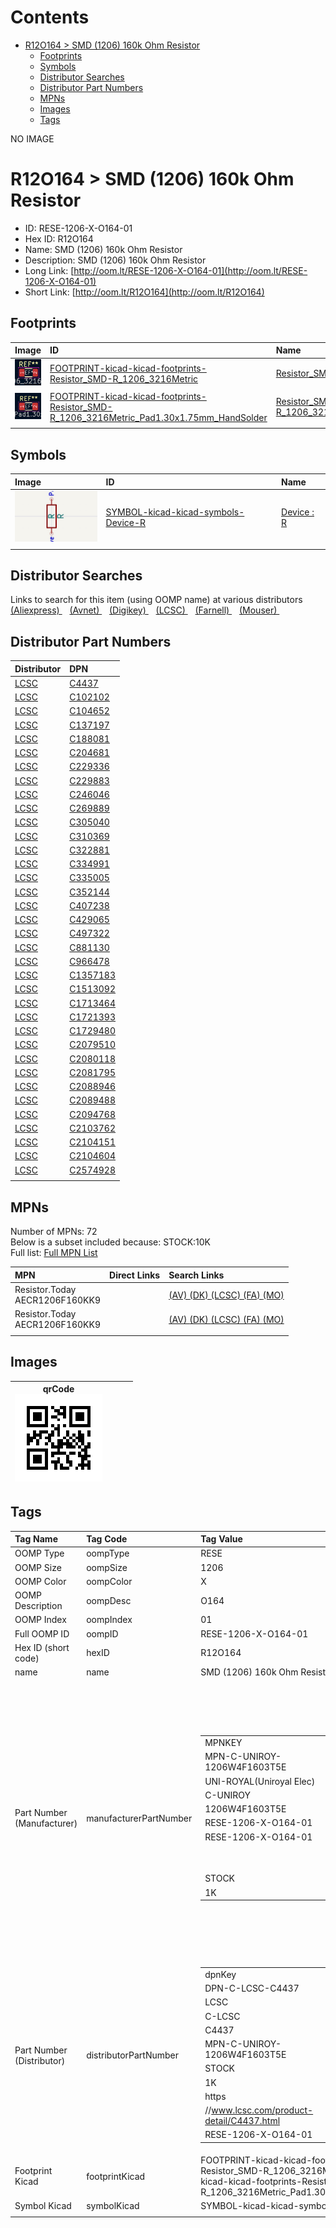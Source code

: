 



Contents
========

* [R12O164 > SMD (1206) 160k Ohm Resistor](#r12o164--smd-1206-160k-ohm-resistor)
	* [Footprints](#footprints)
	* [Symbols](#symbols)
	* [Distributor Searches](#distributor-searches)
	* [Distributor Part Numbers](#distributor-part-numbers)
	* [MPNs](#mpns)
	* [Images](#images)
	* [Tags](#tags)
  
NO IMAGE  
# R12O164 > SMD (1206) 160k Ohm Resistor

- ID: RESE-1206-X-O164-01
- Hex ID: R12O164
- Name: SMD (1206) 160k Ohm Resistor
- Description: SMD (1206) 160k Ohm Resistor
- Long Link: [http://oom.lt/RESE-1206-X-O164-01](http://oom.lt/RESE-1206-X-O164-01)
- Short Link: [http://oom.lt/R12O164](http://oom.lt/R12O164)

## Footprints
  

|Image|ID|Name|
| :--- | :--- | :--- |
|[![](https://raw.githubusercontent.com/oomlout/oomlout_OOMP_eda_V2/main/FOOTPRINT/kicad/kicad-footprints/Resistor_SMD/R_1206_3216Metric/image_140.png)](https://github.com/oomlout/oomlout_OOMP_eda_V2/tree/main/FOOTPRINT/kicad/kicad-footprints/Resistor_SMD/R_1206_3216Metric/)|[FOOTPRINT-kicad-kicad-footprints-Resistor_SMD-R_1206_3216Metric](https://github.com/oomlout/oomlout_OOMP_eda_V2/tree/main/FOOTPRINT/kicad/kicad-footprints/Resistor_SMD/R_1206_3216Metric/)|[Resistor_SMD : R_1206_3216Metric](https://github.com/oomlout/oomlout_OOMP_eda_V2/tree/main/FOOTPRINT/kicad/kicad-footprints/Resistor_SMD/R_1206_3216Metric/)|
|[![](https://raw.githubusercontent.com/oomlout/oomlout_OOMP_eda_V2/main/FOOTPRINT/kicad/kicad-footprints/Resistor_SMD/R_1206_3216Metric_Pad1.30x1.75mm_HandSolder/image_140.png)](https://github.com/oomlout/oomlout_OOMP_eda_V2/tree/main/FOOTPRINT/kicad/kicad-footprints/Resistor_SMD/R_1206_3216Metric_Pad1.30x1.75mm_HandSolder/)|[FOOTPRINT-kicad-kicad-footprints-Resistor_SMD-R_1206_3216Metric_Pad1.30x1.75mm_HandSolder](https://github.com/oomlout/oomlout_OOMP_eda_V2/tree/main/FOOTPRINT/kicad/kicad-footprints/Resistor_SMD/R_1206_3216Metric_Pad1.30x1.75mm_HandSolder/)|[Resistor_SMD : R_1206_3216Metric_Pad1.30x1.75mm_HandSolder](https://github.com/oomlout/oomlout_OOMP_eda_V2/tree/main/FOOTPRINT/kicad/kicad-footprints/Resistor_SMD/R_1206_3216Metric_Pad1.30x1.75mm_HandSolder/)|
||||

## Symbols
  

|Image|ID|Name|
| :--- | :--- | :--- |
|[![](https://raw.githubusercontent.com/oomlout/oomlout_OOMP_eda_V2/main/SYMBOL/kicad/kicad-symbols/Device/R/image_140.png)](https://github.com/oomlout/oomlout_OOMP_eda_V2/tree/main/SYMBOL/kicad/kicad-symbols/Device/R/)|[SYMBOL-kicad-kicad-symbols-Device-R](https://github.com/oomlout/oomlout_OOMP_eda_V2/tree/main/SYMBOL/kicad/kicad-symbols/Device/R/)|[Device : R](https://github.com/oomlout/oomlout_OOMP_eda_V2/tree/main/SYMBOL/kicad/kicad-symbols/Device/R/)|
||||

## Distributor Searches
  
Links to search for this item (using OOMP name) at various distributors  
[(Aliexpress) ](https://www.aliexpress.com/wholesale?SearchText=1117SMD+1206+160k+Ohm+Resistor)&nbsp;&nbsp;&nbsp;[(Avnet) ](https://www.avnet.com/shop/us/search/SMD+1206+160k+Ohm+Resistor)&nbsp;&nbsp;&nbsp;[(Digikey) ](https://www.digikey.co.uk/en/products/result?s=SMD+1206+160k+Ohm+Resistor)&nbsp;&nbsp;&nbsp;[(LCSC) ](https://www.lcsc.com/search?q=SMD+1206+160k+Ohm+Resistor)&nbsp;&nbsp;&nbsp;[(Farnell) ](https://uk.farnell.com/search?st=SMD+1206+160k+Ohm+Resistor)&nbsp;&nbsp;&nbsp;[(Mouser) ](https://www.mouser.com/c/?q=SMD+1206+160k+Ohm+Resistor)&nbsp;&nbsp;&nbsp;
## Distributor Part Numbers
  

|Distributor|DPN|
| :--- | :--- |
|[LCSC](https://www.lcsc.com/product-detail/C4437.html)|[C4437](https://www.lcsc.com/product-detail/C4437.html)|
|[LCSC](https://www.lcsc.com/product-detail/C102102.html)|[C102102](https://www.lcsc.com/product-detail/C102102.html)|
|[LCSC](https://www.lcsc.com/product-detail/C104652.html)|[C104652](https://www.lcsc.com/product-detail/C104652.html)|
|[LCSC](https://www.lcsc.com/product-detail/C137197.html)|[C137197](https://www.lcsc.com/product-detail/C137197.html)|
|[LCSC](https://www.lcsc.com/product-detail/C188081.html)|[C188081](https://www.lcsc.com/product-detail/C188081.html)|
|[LCSC](https://www.lcsc.com/product-detail/C204681.html)|[C204681](https://www.lcsc.com/product-detail/C204681.html)|
|[LCSC](https://www.lcsc.com/product-detail/C229336.html)|[C229336](https://www.lcsc.com/product-detail/C229336.html)|
|[LCSC](https://www.lcsc.com/product-detail/C229883.html)|[C229883](https://www.lcsc.com/product-detail/C229883.html)|
|[LCSC](https://www.lcsc.com/product-detail/C246046.html)|[C246046](https://www.lcsc.com/product-detail/C246046.html)|
|[LCSC](https://www.lcsc.com/product-detail/C269889.html)|[C269889](https://www.lcsc.com/product-detail/C269889.html)|
|[LCSC](https://www.lcsc.com/product-detail/C305040.html)|[C305040](https://www.lcsc.com/product-detail/C305040.html)|
|[LCSC](https://www.lcsc.com/product-detail/C310369.html)|[C310369](https://www.lcsc.com/product-detail/C310369.html)|
|[LCSC](https://www.lcsc.com/product-detail/C322881.html)|[C322881](https://www.lcsc.com/product-detail/C322881.html)|
|[LCSC](https://www.lcsc.com/product-detail/C334991.html)|[C334991](https://www.lcsc.com/product-detail/C334991.html)|
|[LCSC](https://www.lcsc.com/product-detail/C335005.html)|[C335005](https://www.lcsc.com/product-detail/C335005.html)|
|[LCSC](https://www.lcsc.com/product-detail/C352144.html)|[C352144](https://www.lcsc.com/product-detail/C352144.html)|
|[LCSC](https://www.lcsc.com/product-detail/C407238.html)|[C407238](https://www.lcsc.com/product-detail/C407238.html)|
|[LCSC](https://www.lcsc.com/product-detail/C429065.html)|[C429065](https://www.lcsc.com/product-detail/C429065.html)|
|[LCSC](https://www.lcsc.com/product-detail/C497322.html)|[C497322](https://www.lcsc.com/product-detail/C497322.html)|
|[LCSC](https://www.lcsc.com/product-detail/C881130.html)|[C881130](https://www.lcsc.com/product-detail/C881130.html)|
|[LCSC](https://www.lcsc.com/product-detail/C966478.html)|[C966478](https://www.lcsc.com/product-detail/C966478.html)|
|[LCSC](https://www.lcsc.com/product-detail/C1357183.html)|[C1357183](https://www.lcsc.com/product-detail/C1357183.html)|
|[LCSC](https://www.lcsc.com/product-detail/C1513092.html)|[C1513092](https://www.lcsc.com/product-detail/C1513092.html)|
|[LCSC](https://www.lcsc.com/product-detail/C1713464.html)|[C1713464](https://www.lcsc.com/product-detail/C1713464.html)|
|[LCSC](https://www.lcsc.com/product-detail/C1721393.html)|[C1721393](https://www.lcsc.com/product-detail/C1721393.html)|
|[LCSC](https://www.lcsc.com/product-detail/C1729480.html)|[C1729480](https://www.lcsc.com/product-detail/C1729480.html)|
|[LCSC](https://www.lcsc.com/product-detail/C2079510.html)|[C2079510](https://www.lcsc.com/product-detail/C2079510.html)|
|[LCSC](https://www.lcsc.com/product-detail/C2080118.html)|[C2080118](https://www.lcsc.com/product-detail/C2080118.html)|
|[LCSC](https://www.lcsc.com/product-detail/C2081795.html)|[C2081795](https://www.lcsc.com/product-detail/C2081795.html)|
|[LCSC](https://www.lcsc.com/product-detail/C2088946.html)|[C2088946](https://www.lcsc.com/product-detail/C2088946.html)|
|[LCSC](https://www.lcsc.com/product-detail/C2089488.html)|[C2089488](https://www.lcsc.com/product-detail/C2089488.html)|
|[LCSC](https://www.lcsc.com/product-detail/C2094768.html)|[C2094768](https://www.lcsc.com/product-detail/C2094768.html)|
|[LCSC](https://www.lcsc.com/product-detail/C2103762.html)|[C2103762](https://www.lcsc.com/product-detail/C2103762.html)|
|[LCSC](https://www.lcsc.com/product-detail/C2104151.html)|[C2104151](https://www.lcsc.com/product-detail/C2104151.html)|
|[LCSC](https://www.lcsc.com/product-detail/C2104604.html)|[C2104604](https://www.lcsc.com/product-detail/C2104604.html)|
|[LCSC](https://www.lcsc.com/product-detail/C2574928.html)|[C2574928](https://www.lcsc.com/product-detail/C2574928.html)|
|||

## MPNs
  
Number of MPNs: 72<br>Below is a subset included because: STOCK:10K <br>Full list: [Full MPN List](MPNLIST.md)  

|MPN|Direct Links|Search Links|
| :--- | :--- | :--- |
|Resistor.Today<br>AECR1206F160KK9||[(AV) ](https://www.avnet.com/shop/us/search/AECR1206F160KK9)[(DK) ](https://www.digikey.co.uk/products/en?keywords=AECR1206F160KK9)[(LCSC) ](https://www.lcsc.com/search?q=AECR1206F160KK9)[(FA) ](https://uk.farnell.com/search?st=AECR1206F160KK9)[(MO) ](https://www.mouser.com/c/?q=AECR1206F160KK9)|
|Resistor.Today<br>AECR1206F160KK9||[(AV) ](https://www.avnet.com/shop/us/search/AECR1206F160KK9)[(DK) ](https://www.digikey.co.uk/products/en?keywords=AECR1206F160KK9)[(LCSC) ](https://www.lcsc.com/search?q=AECR1206F160KK9)[(FA) ](https://uk.farnell.com/search?st=AECR1206F160KK9)[(MO) ](https://www.mouser.com/c/?q=AECR1206F160KK9)|
||||

## Images
  

|qrCode<br>[![](https://raw.githubusercontent.com/oomlout/oomlout_OOMP_parts_V2/main/RESE/1206/X/O164/01/qrCode_140.png)](https://github.com/oomlout/oomlout_OOMP_parts_V2/tree/main/RESE/1206/X/O164/01/qrCode.png)||||
| :---: | :---: | :---: | :---: |

## Tags
  

|Tag Name|Tag Code|Tag Value|
| :--- | :--- | :--- |
|OOMP Type|oompType|RESE|
|OOMP Size|oompSize|1206|
|OOMP Color|oompColor|X|
|OOMP Description|oompDesc|O164|
|OOMP Index|oompIndex|01|
|Full OOMP ID|oompID|RESE-1206-X-O164-01|
|Hex ID (short code)|hexID|R12O164|
|name|name|SMD (1206) 160k Ohm Resistor|
|Part Number (Manufacturer)|manufacturerPartNumber|<table><tr><td>MPNKEY</td></tr><tr><td> MPN-C-UNIROY-1206W4F1603T5E</td><td> MANUFACTURER</td></tr><tr><td> UNI-ROYAL(Uniroyal Elec)</td><td> MANUCODE</td></tr><tr><td> C-UNIROY</td><td> MPN</td></tr><tr><td> 1206W4F1603T5E</td><td> OOMPIDPARTIAL</td></tr><tr><td> RESE-1206-X-O164-01</td><td> OOMPID</td></tr><tr><td> RESE-1206-X-O164-01</td><td> LINK</td></tr><tr><td> </td><td> DESCRIPTION</td></tr><tr><td> </td><td> TAGS</td></tr><tr><td> STOCK</td></tr><tr><td>1K</td></tr></table></td><td> <table><tr><td>MPNKEY</td></tr><tr><td> MPN-C-LIZELE-CR1206F41603G</td><td> MANUFACTURER</td></tr><tr><td> LIZ Elec</td><td> MANUCODE</td></tr><tr><td> C-LIZELE</td><td> MPN</td></tr><tr><td> CR1206F41603G</td><td> OOMPIDPARTIAL</td></tr><tr><td> RESE-1206-X-O164-01</td><td> OOMPID</td></tr><tr><td> RESE-1206-X-O164-01</td><td> LINK</td></tr><tr><td> </td><td> DESCRIPTION</td></tr><tr><td> </td><td> TAGS</td></tr><tr><td> </td></tr></table></td><td> <table><tr><td>MPNKEY</td></tr><tr><td> MPN-C-RALEC-RTT061603FTP</td><td> MANUFACTURER</td></tr><tr><td> RALEC</td><td> MANUCODE</td></tr><tr><td> C-RALEC</td><td> MPN</td></tr><tr><td> RTT061603FTP</td><td> OOMPIDPARTIAL</td></tr><tr><td> RESE-1206-X-O164-01</td><td> OOMPID</td></tr><tr><td> RESE-1206-X-O164-01</td><td> LINK</td></tr><tr><td> </td><td> DESCRIPTION</td></tr><tr><td> </td><td> TAGS</td></tr><tr><td> </td></tr></table></td><td> <table><tr><td>MPNKEY</td></tr><tr><td> MPN-C-YAGEO-RC1206JR-07160KL</td><td> MANUFACTURER</td></tr><tr><td> YAGEO</td><td> MANUCODE</td></tr><tr><td> C-YAGEO</td><td> MPN</td></tr><tr><td> RC1206JR-07160KL</td><td> OOMPIDPARTIAL</td></tr><tr><td> RESE-1206-X-O164-01</td><td> OOMPID</td></tr><tr><td> RESE-1206-X-O164-01</td><td> LINK</td></tr><tr><td> </td><td> DESCRIPTION</td></tr><tr><td> </td><td> TAGS</td></tr><tr><td> STOCK</td></tr><tr><td>1K</td></tr></table></td><td> <table><tr><td>MPNKEY</td></tr><tr><td> MPN-C-TAITEC-RM12FTN1603</td><td> MANUFACTURER</td></tr><tr><td> TA-I Tech</td><td> MANUCODE</td></tr><tr><td> C-TAITEC</td><td> MPN</td></tr><tr><td> RM12FTN1603</td><td> OOMPIDPARTIAL</td></tr><tr><td> RESE-1206-X-O164-01</td><td> OOMPID</td></tr><tr><td> RESE-1206-X-O164-01</td><td> LINK</td></tr><tr><td> </td><td> DESCRIPTION</td></tr><tr><td> </td><td> TAGS</td></tr><tr><td> </td></tr></table></td><td> <table><tr><td>MPNKEY</td></tr><tr><td> MPN-C-BOURNS-CR1206-FX-1603ELF</td><td> MANUFACTURER</td></tr><tr><td> BOURNS</td><td> MANUCODE</td></tr><tr><td> C-BOURNS</td><td> MPN</td></tr><tr><td> CR1206-FX-1603ELF</td><td> OOMPIDPARTIAL</td></tr><tr><td> RESE-1206-X-O164-01</td><td> OOMPID</td></tr><tr><td> RESE-1206-X-O164-01</td><td> LINK</td></tr><tr><td> </td><td> DESCRIPTION</td></tr><tr><td> </td><td> TAGS</td></tr><tr><td> </td></tr></table></td><td> <table><tr><td>MPNKEY</td></tr><tr><td> MPN-C-YAGEO-AC1206FR-07160KL</td><td> MANUFACTURER</td></tr><tr><td> YAGEO</td><td> MANUCODE</td></tr><tr><td> C-YAGEO</td><td> MPN</td></tr><tr><td> AC1206FR-07160KL</td><td> OOMPIDPARTIAL</td></tr><tr><td> RESE-1206-X-O164-01</td><td> OOMPID</td></tr><tr><td> RESE-1206-X-O164-01</td><td> LINK</td></tr><tr><td> </td><td> DESCRIPTION</td></tr><tr><td> </td><td> TAGS</td></tr><tr><td> </td></tr></table></td><td> <table><tr><td>MPNKEY</td></tr><tr><td> MPN-C-YAGEO-AC1206JR-07160KL</td><td> MANUFACTURER</td></tr><tr><td> YAGEO</td><td> MANUCODE</td></tr><tr><td> C-YAGEO</td><td> MPN</td></tr><tr><td> AC1206JR-07160KL</td><td> OOMPIDPARTIAL</td></tr><tr><td> RESE-1206-X-O164-01</td><td> OOMPID</td></tr><tr><td> RESE-1206-X-O164-01</td><td> LINK</td></tr><tr><td> </td><td> DESCRIPTION</td></tr><tr><td> </td><td> TAGS</td></tr><tr><td> STOCK</td></tr><tr><td>1K</td></tr></table></td><td> <table><tr><td>MPNKEY</td></tr><tr><td> MPN-C-YAGEO-RC1206FR-07160KL</td><td> MANUFACTURER</td></tr><tr><td> YAGEO</td><td> MANUCODE</td></tr><tr><td> C-YAGEO</td><td> MPN</td></tr><tr><td> RC1206FR-07160KL</td><td> OOMPIDPARTIAL</td></tr><tr><td> RESE-1206-X-O164-01</td><td> OOMPID</td></tr><tr><td> RESE-1206-X-O164-01</td><td> LINK</td></tr><tr><td> </td><td> DESCRIPTION</td></tr><tr><td> </td><td> TAGS</td></tr><tr><td> STOCK</td></tr><tr><td>1K</td></tr></table></td><td> <table><tr><td>MPNKEY</td></tr><tr><td> MPN-C-TYOHM-RMC1206160K1%N</td><td> MANUFACTURER</td></tr><tr><td> TyoHM</td><td> MANUCODE</td></tr><tr><td> C-TYOHM</td><td> MPN</td></tr><tr><td> RMC1206160K1%N</td><td> OOMPIDPARTIAL</td></tr><tr><td> RESE-1206-X-O164-01</td><td> OOMPID</td></tr><tr><td> RESE-1206-X-O164-01</td><td> LINK</td></tr><tr><td> </td><td> DESCRIPTION</td></tr><tr><td> </td><td> TAGS</td></tr><tr><td> STOCK</td></tr><tr><td>1K</td></tr></table></td><td> <table><tr><td>MPNKEY</td></tr><tr><td> MPN-C-RALEC-RTT06164JTP</td><td> MANUFACTURER</td></tr><tr><td> RALEC</td><td> MANUCODE</td></tr><tr><td> C-RALEC</td><td> MPN</td></tr><tr><td> RTT06164JTP</td><td> OOMPIDPARTIAL</td></tr><tr><td> RESE-1206-X-O164-01</td><td> OOMPID</td></tr><tr><td> RESE-1206-X-O164-01</td><td> LINK</td></tr><tr><td> </td><td> DESCRIPTION</td></tr><tr><td> </td><td> TAGS</td></tr><tr><td> STOCK</td></tr><tr><td>1K</td></tr></table></td><td> <table><tr><td>MPNKEY</td></tr><tr><td> MPN-C-FHGUAN-RS-06K164JT</td><td> MANUFACTURER</td></tr><tr><td> FH (Guangdong Fenghua Advanced Tech)</td><td> MANUCODE</td></tr><tr><td> C-FHGUAN</td><td> MPN</td></tr><tr><td> RS-06K164JT</td><td> OOMPIDPARTIAL</td></tr><tr><td> RESE-1206-X-O164-01</td><td> OOMPID</td></tr><tr><td> RESE-1206-X-O164-01</td><td> LINK</td></tr><tr><td> </td><td> DESCRIPTION</td></tr><tr><td> </td><td> TAGS</td></tr><tr><td> </td></tr></table></td><td> <table><tr><td>MPNKEY</td></tr><tr><td> MPN-C-FHGUAN-RS-06K1603FT</td><td> MANUFACTURER</td></tr><tr><td> FH (Guangdong Fenghua Advanced Tech)</td><td> MANUCODE</td></tr><tr><td> C-FHGUAN</td><td> MPN</td></tr><tr><td> RS-06K1603FT</td><td> OOMPIDPARTIAL</td></tr><tr><td> RESE-1206-X-O164-01</td><td> OOMPID</td></tr><tr><td> RESE-1206-X-O164-01</td><td> LINK</td></tr><tr><td> </td><td> DESCRIPTION</td></tr><tr><td> </td><td> TAGS</td></tr><tr><td> </td></tr></table></td><td> <table><tr><td>MPNKEY</td></tr><tr><td> MPN-C-WALSIN-WR12X1603FTL</td><td> MANUFACTURER</td></tr><tr><td> Walsin Tech Corp</td><td> MANUCODE</td></tr><tr><td> C-WALSIN</td><td> MPN</td></tr><tr><td> WR12X1603FTL</td><td> OOMPIDPARTIAL</td></tr><tr><td> RESE-1206-X-O164-01</td><td> OOMPID</td></tr><tr><td> RESE-1206-X-O164-01</td><td> LINK</td></tr><tr><td> </td><td> DESCRIPTION</td></tr><tr><td> </td><td> TAGS</td></tr><tr><td> STOCK</td></tr><tr><td>1K</td></tr></table></td><td> <table><tr><td>MPNKEY</td></tr><tr><td> MPN-C-WALSIN-WR12X164JTL</td><td> MANUFACTURER</td></tr><tr><td> Walsin Tech Corp</td><td> MANUCODE</td></tr><tr><td> C-WALSIN</td><td> MPN</td></tr><tr><td> WR12X164JTL</td><td> OOMPIDPARTIAL</td></tr><tr><td> RESE-1206-X-O164-01</td><td> OOMPID</td></tr><tr><td> RESE-1206-X-O164-01</td><td> LINK</td></tr><tr><td> </td><td> DESCRIPTION</td></tr><tr><td> </td><td> TAGS</td></tr><tr><td> STOCK</td></tr><tr><td>1K</td></tr></table></td><td> <table><tr><td>MPNKEY</td></tr><tr><td> MPN-C-RESIST-AECR1206F160KK9</td><td> MANUFACTURER</td></tr><tr><td> Resistor.Today</td><td> MANUCODE</td></tr><tr><td> C-RESIST</td><td> MPN</td></tr><tr><td> AECR1206F160KK9</td><td> OOMPIDPARTIAL</td></tr><tr><td> RESE-1206-X-O164-01</td><td> OOMPID</td></tr><tr><td> RESE-1206-X-O164-01</td><td> LINK</td></tr><tr><td> </td><td> DESCRIPTION</td></tr><tr><td> </td><td> TAGS</td></tr><tr><td> STOCK</td></tr><tr><td>10K</td></tr></table></td><td> <table><tr><td>MPNKEY</td></tr><tr><td> MPN-C-UNIROY-1206W4J0164T5E</td><td> MANUFACTURER</td></tr><tr><td> UNI-ROYAL(Uniroyal Elec)</td><td> MANUCODE</td></tr><tr><td> C-UNIROY</td><td> MPN</td></tr><tr><td> 1206W4J0164T5E</td><td> OOMPIDPARTIAL</td></tr><tr><td> RESE-1206-X-O164-01</td><td> OOMPID</td></tr><tr><td> RESE-1206-X-O164-01</td><td> LINK</td></tr><tr><td> </td><td> DESCRIPTION</td></tr><tr><td> </td><td> TAGS</td></tr><tr><td> STOCK</td></tr><tr><td>1K</td></tr></table></td><td> <table><tr><td>MPNKEY</td></tr><tr><td> MPN-C-EVEROH-CR1206J160KP05</td><td> MANUFACTURER</td></tr><tr><td> Ever Ohms Tech</td><td> MANUCODE</td></tr><tr><td> C-EVEROH</td><td> MPN</td></tr><tr><td> CR1206J160KP05</td><td> OOMPIDPARTIAL</td></tr><tr><td> RESE-1206-X-O164-01</td><td> OOMPID</td></tr><tr><td> RESE-1206-X-O164-01</td><td> LINK</td></tr><tr><td> </td><td> DESCRIPTION</td></tr><tr><td> </td><td> TAGS</td></tr><tr><td> STOCK</td></tr><tr><td>1K</td></tr></table></td><td> <table><tr><td>MPNKEY</td></tr><tr><td> MPN-C-TAITEC-RM12JTN164</td><td> MANUFACTURER</td></tr><tr><td> TA-I Tech</td><td> MANUCODE</td></tr><tr><td> C-TAITEC</td><td> MPN</td></tr><tr><td> RM12JTN164</td><td> OOMPIDPARTIAL</td></tr><tr><td> RESE-1206-X-O164-01</td><td> OOMPID</td></tr><tr><td> RESE-1206-X-O164-01</td><td> LINK</td></tr><tr><td> </td><td> DESCRIPTION</td></tr><tr><td> </td><td> TAGS</td></tr><tr><td> STOCK</td></tr><tr><td>1K</td></tr></table></td><td> <table><tr><td>MPNKEY</td></tr><tr><td> MPN-C-EVEROH-CR1206J160KP05Z</td><td> MANUFACTURER</td></tr><tr><td> Ever Ohms Tech</td><td> MANUCODE</td></tr><tr><td> C-EVEROH</td><td> MPN</td></tr><tr><td> CR1206J160KP05Z</td><td> OOMPIDPARTIAL</td></tr><tr><td> RESE-1206-X-O164-01</td><td> OOMPID</td></tr><tr><td> RESE-1206-X-O164-01</td><td> LINK</td></tr><tr><td> </td><td> DESCRIPTION</td></tr><tr><td> </td><td> TAGS</td></tr><tr><td> STOCK</td></tr><tr><td>1K</td></tr></table></td><td> <table><tr><td>MPNKEY</td></tr><tr><td> MPN-C-UNIROY-CQ06W4F1603T5E</td><td> MANUFACTURER</td></tr><tr><td> UNI-ROYAL(Uniroyal Elec)</td><td> MANUCODE</td></tr><tr><td> C-UNIROY</td><td> MPN</td></tr><tr><td> CQ06W4F1603T5E</td><td> OOMPIDPARTIAL</td></tr><tr><td> RESE-1206-X-O164-01</td><td> OOMPID</td></tr><tr><td> RESE-1206-X-O164-01</td><td> LINK</td></tr><tr><td> </td><td> DESCRIPTION</td></tr><tr><td> </td><td> TAGS</td></tr><tr><td> </td></tr></table></td><td> <table><tr><td>MPNKEY</td></tr><tr><td> MPN-C-VISHAY-TNPW1206160KBETY</td><td> MANUFACTURER</td></tr><tr><td> Vishay Intertech</td><td> MANUCODE</td></tr><tr><td> C-VISHAY</td><td> MPN</td></tr><tr><td> TNPW1206160KBETY</td><td> OOMPIDPARTIAL</td></tr><tr><td> RESE-1206-X-O164-01</td><td> OOMPID</td></tr><tr><td> RESE-1206-X-O164-01</td><td> LINK</td></tr><tr><td> </td><td> DESCRIPTION</td></tr><tr><td> </td><td> TAGS</td></tr><tr><td> </td></tr></table></td><td> <table><tr><td>MPNKEY</td></tr><tr><td> MPN-C-SUSUMU-RGV3216P-1603-B-T1</td><td> MANUFACTURER</td></tr><tr><td> SUSUMU</td><td> MANUCODE</td></tr><tr><td> C-SUSUMU</td><td> MPN</td></tr><tr><td> RGV3216P-1603-B-T1</td><td> OOMPIDPARTIAL</td></tr><tr><td> RESE-1206-X-O164-01</td><td> OOMPID</td></tr><tr><td> RESE-1206-X-O164-01</td><td> LINK</td></tr><tr><td> </td><td> DESCRIPTION</td></tr><tr><td> </td><td> TAGS</td></tr><tr><td> </td></tr></table></td><td> <table><tr><td>MPNKEY</td></tr><tr><td> MPN-C-VISHAY-TNPW1206160KBEEA</td><td> MANUFACTURER</td></tr><tr><td> Vishay Intertech</td><td> MANUCODE</td></tr><tr><td> C-VISHAY</td><td> MPN</td></tr><tr><td> TNPW1206160KBEEA</td><td> OOMPIDPARTIAL</td></tr><tr><td> RESE-1206-X-O164-01</td><td> OOMPID</td></tr><tr><td> RESE-1206-X-O164-01</td><td> LINK</td></tr><tr><td> </td><td> DESCRIPTION</td></tr><tr><td> </td><td> TAGS</td></tr><tr><td> </td></tr></table></td><td> <table><tr><td>MPNKEY</td></tr><tr><td> MPN-C-SUSUMU-RG3216N-1603-B-T5</td><td> MANUFACTURER</td></tr><tr><td> SUSUMU</td><td> MANUCODE</td></tr><tr><td> C-SUSUMU</td><td> MPN</td></tr><tr><td> RG3216N-1603-B-T5</td><td> OOMPIDPARTIAL</td></tr><tr><td> RESE-1206-X-O164-01</td><td> OOMPID</td></tr><tr><td> RESE-1206-X-O164-01</td><td> LINK</td></tr><tr><td> </td><td> DESCRIPTION</td></tr><tr><td> </td><td> TAGS</td></tr><tr><td> </td></tr></table></td><td> <table><tr><td>MPNKEY</td></tr><tr><td> MPN-C-VISHAY-TNPW1206160KBETA</td><td> MANUFACTURER</td></tr><tr><td> Vishay Intertech</td><td> MANUCODE</td></tr><tr><td> C-VISHAY</td><td> MPN</td></tr><tr><td> TNPW1206160KBETA</td><td> OOMPIDPARTIAL</td></tr><tr><td> RESE-1206-X-O164-01</td><td> OOMPID</td></tr><tr><td> RESE-1206-X-O164-01</td><td> LINK</td></tr><tr><td> </td><td> DESCRIPTION</td></tr><tr><td> </td><td> TAGS</td></tr><tr><td> </td></tr></table></td><td> <table><tr><td>MPNKEY</td></tr><tr><td> MPN-C-VISHAY-TNPV1206160KBEEN</td><td> MANUFACTURER</td></tr><tr><td> Vishay Intertech</td><td> MANUCODE</td></tr><tr><td> C-VISHAY</td><td> MPN</td></tr><tr><td> TNPV1206160KBEEN</td><td> OOMPIDPARTIAL</td></tr><tr><td> RESE-1206-X-O164-01</td><td> OOMPID</td></tr><tr><td> RESE-1206-X-O164-01</td><td> LINK</td></tr><tr><td> </td><td> DESCRIPTION</td></tr><tr><td> </td><td> TAGS</td></tr><tr><td> </td></tr></table></td><td> <table><tr><td>MPNKEY</td></tr><tr><td> MPN-C-PANASO-ERJ-8ENF1603V</td><td> MANUFACTURER</td></tr><tr><td> PANASONIC</td><td> MANUCODE</td></tr><tr><td> C-PANASO</td><td> MPN</td></tr><tr><td> ERJ-8ENF1603V</td><td> OOMPIDPARTIAL</td></tr><tr><td> RESE-1206-X-O164-01</td><td> OOMPID</td></tr><tr><td> RESE-1206-X-O164-01</td><td> LINK</td></tr><tr><td> </td><td> DESCRIPTION</td></tr><tr><td> </td><td> TAGS</td></tr><tr><td> </td></tr></table></td><td> <table><tr><td>MPNKEY</td></tr><tr><td> MPN-C-PANASO-ERJ-8GEYJ164V</td><td> MANUFACTURER</td></tr><tr><td> PANASONIC</td><td> MANUCODE</td></tr><tr><td> C-PANASO</td><td> MPN</td></tr><tr><td> ERJ-8GEYJ164V</td><td> OOMPIDPARTIAL</td></tr><tr><td> RESE-1206-X-O164-01</td><td> OOMPID</td></tr><tr><td> RESE-1206-X-O164-01</td><td> LINK</td></tr><tr><td> </td><td> DESCRIPTION</td></tr><tr><td> </td><td> TAGS</td></tr><tr><td> </td></tr></table></td><td> <table><tr><td>MPNKEY</td></tr><tr><td> MPN-C-PANASO-ERA-8AEB164V</td><td> MANUFACTURER</td></tr><tr><td> PANASONIC</td><td> MANUCODE</td></tr><tr><td> C-PANASO</td><td> MPN</td></tr><tr><td> ERA-8AEB164V</td><td> OOMPIDPARTIAL</td></tr><tr><td> RESE-1206-X-O164-01</td><td> OOMPID</td></tr><tr><td> RESE-1206-X-O164-01</td><td> LINK</td></tr><tr><td> </td><td> DESCRIPTION</td></tr><tr><td> </td><td> TAGS</td></tr><tr><td> </td></tr></table></td><td> <table><tr><td>MPNKEY</td></tr><tr><td> MPN-C-ROHMSE-KTR18EZPF1603</td><td> MANUFACTURER</td></tr><tr><td> ROHM Semicon</td><td> MANUCODE</td></tr><tr><td> C-ROHMSE</td><td> MPN</td></tr><tr><td> KTR18EZPF1603</td><td> OOMPIDPARTIAL</td></tr><tr><td> RESE-1206-X-O164-01</td><td> OOMPID</td></tr><tr><td> RESE-1206-X-O164-01</td><td> LINK</td></tr><tr><td> </td><td> DESCRIPTION</td></tr><tr><td> </td><td> TAGS</td></tr><tr><td> </td></tr></table></td><td> <table><tr><td>MPNKEY</td></tr><tr><td> MPN-C-PANASO-ERJ-P08J164V</td><td> MANUFACTURER</td></tr><tr><td> PANASONIC</td><td> MANUCODE</td></tr><tr><td> C-PANASO</td><td> MPN</td></tr><tr><td> ERJ-P08J164V</td><td> OOMPIDPARTIAL</td></tr><tr><td> RESE-1206-X-O164-01</td><td> OOMPID</td></tr><tr><td> RESE-1206-X-O164-01</td><td> LINK</td></tr><tr><td> </td><td> DESCRIPTION</td></tr><tr><td> </td><td> TAGS</td></tr><tr><td> </td></tr></table></td><td> <table><tr><td>MPNKEY</td></tr><tr><td> MPN-C-YAGEO-RT1206FRD07160KL</td><td> MANUFACTURER</td></tr><tr><td> YAGEO</td><td> MANUCODE</td></tr><tr><td> C-YAGEO</td><td> MPN</td></tr><tr><td> RT1206FRD07160KL</td><td> OOMPIDPARTIAL</td></tr><tr><td> RESE-1206-X-O164-01</td><td> OOMPID</td></tr><tr><td> RESE-1206-X-O164-01</td><td> LINK</td></tr><tr><td> </td><td> DESCRIPTION</td></tr><tr><td> </td><td> TAGS</td></tr><tr><td> </td></tr></table></td><td> <table><tr><td>MPNKEY</td></tr><tr><td> MPN-C-ROHMSE-KTR18EZPJ164</td><td> MANUFACTURER</td></tr><tr><td> ROHM Semicon</td><td> MANUCODE</td></tr><tr><td> C-ROHMSE</td><td> MPN</td></tr><tr><td> KTR18EZPJ164</td><td> OOMPIDPARTIAL</td></tr><tr><td> RESE-1206-X-O164-01</td><td> OOMPID</td></tr><tr><td> RESE-1206-X-O164-01</td><td> LINK</td></tr><tr><td> </td><td> DESCRIPTION</td></tr><tr><td> </td><td> TAGS</td></tr><tr><td> </td></tr></table></td><td> <table><tr><td>MPNKEY</td></tr><tr><td> MPN-C-ROHMSE-ESR18EZPF1603</td><td> MANUFACTURER</td></tr><tr><td> ROHM Semicon</td><td> MANUCODE</td></tr><tr><td> C-ROHMSE</td><td> MPN</td></tr><tr><td> ESR18EZPF1603</td><td> OOMPIDPARTIAL</td></tr><tr><td> RESE-1206-X-O164-01</td><td> OOMPID</td></tr><tr><td> RESE-1206-X-O164-01</td><td> LINK</td></tr><tr><td> </td><td> DESCRIPTION</td></tr><tr><td> </td><td> TAGS</td></tr><tr><td> </td></tr></table></td><td> <table><tr><td>MPNKEY</td></tr><tr><td> MPN-C-KOASPE-RK73H2BTTD1603F</td><td> MANUFACTURER</td></tr><tr><td> KOA Speer Elec</td><td> MANUCODE</td></tr><tr><td> C-KOASPE</td><td> MPN</td></tr><tr><td> RK73H2BTTD1603F</td><td> OOMPIDPARTIAL</td></tr><tr><td> RESE-1206-X-O164-01</td><td> OOMPID</td></tr><tr><td> RESE-1206-X-O164-01</td><td> LINK</td></tr><tr><td> </td><td> DESCRIPTION</td></tr><tr><td> </td><td> TAGS</td></tr><tr><td> </td></tr></table></td><td> <table><tr><td>MPNKEY</td></tr><tr><td> MPN-C-UNIROY-1206W4F1603T5E</td><td> MANUFACTURER</td></tr><tr><td> UNI-ROYAL(Uniroyal Elec)</td><td> MANUCODE</td></tr><tr><td> C-UNIROY</td><td> MPN</td></tr><tr><td> 1206W4F1603T5E</td><td> OOMPIDPARTIAL</td></tr><tr><td> RESE-1206-X-O164-01</td><td> OOMPID</td></tr><tr><td> RESE-1206-X-O164-01</td><td> LINK</td></tr><tr><td> </td><td> DESCRIPTION</td></tr><tr><td> </td><td> TAGS</td></tr><tr><td> STOCK</td></tr><tr><td>1K</td></tr></table></td><td> <table><tr><td>MPNKEY</td></tr><tr><td> MPN-C-LIZELE-CR1206F41603G</td><td> MANUFACTURER</td></tr><tr><td> LIZ Elec</td><td> MANUCODE</td></tr><tr><td> C-LIZELE</td><td> MPN</td></tr><tr><td> CR1206F41603G</td><td> OOMPIDPARTIAL</td></tr><tr><td> RESE-1206-X-O164-01</td><td> OOMPID</td></tr><tr><td> RESE-1206-X-O164-01</td><td> LINK</td></tr><tr><td> </td><td> DESCRIPTION</td></tr><tr><td> </td><td> TAGS</td></tr><tr><td> </td></tr></table></td><td> <table><tr><td>MPNKEY</td></tr><tr><td> MPN-C-RALEC-RTT061603FTP</td><td> MANUFACTURER</td></tr><tr><td> RALEC</td><td> MANUCODE</td></tr><tr><td> C-RALEC</td><td> MPN</td></tr><tr><td> RTT061603FTP</td><td> OOMPIDPARTIAL</td></tr><tr><td> RESE-1206-X-O164-01</td><td> OOMPID</td></tr><tr><td> RESE-1206-X-O164-01</td><td> LINK</td></tr><tr><td> </td><td> DESCRIPTION</td></tr><tr><td> </td><td> TAGS</td></tr><tr><td> </td></tr></table></td><td> <table><tr><td>MPNKEY</td></tr><tr><td> MPN-C-YAGEO-RC1206JR-07160KL</td><td> MANUFACTURER</td></tr><tr><td> YAGEO</td><td> MANUCODE</td></tr><tr><td> C-YAGEO</td><td> MPN</td></tr><tr><td> RC1206JR-07160KL</td><td> OOMPIDPARTIAL</td></tr><tr><td> RESE-1206-X-O164-01</td><td> OOMPID</td></tr><tr><td> RESE-1206-X-O164-01</td><td> LINK</td></tr><tr><td> </td><td> DESCRIPTION</td></tr><tr><td> </td><td> TAGS</td></tr><tr><td> STOCK</td></tr><tr><td>1K</td></tr></table></td><td> <table><tr><td>MPNKEY</td></tr><tr><td> MPN-C-TAITEC-RM12FTN1603</td><td> MANUFACTURER</td></tr><tr><td> TA-I Tech</td><td> MANUCODE</td></tr><tr><td> C-TAITEC</td><td> MPN</td></tr><tr><td> RM12FTN1603</td><td> OOMPIDPARTIAL</td></tr><tr><td> RESE-1206-X-O164-01</td><td> OOMPID</td></tr><tr><td> RESE-1206-X-O164-01</td><td> LINK</td></tr><tr><td> </td><td> DESCRIPTION</td></tr><tr><td> </td><td> TAGS</td></tr><tr><td> </td></tr></table></td><td> <table><tr><td>MPNKEY</td></tr><tr><td> MPN-C-BOURNS-CR1206-FX-1603ELF</td><td> MANUFACTURER</td></tr><tr><td> BOURNS</td><td> MANUCODE</td></tr><tr><td> C-BOURNS</td><td> MPN</td></tr><tr><td> CR1206-FX-1603ELF</td><td> OOMPIDPARTIAL</td></tr><tr><td> RESE-1206-X-O164-01</td><td> OOMPID</td></tr><tr><td> RESE-1206-X-O164-01</td><td> LINK</td></tr><tr><td> </td><td> DESCRIPTION</td></tr><tr><td> </td><td> TAGS</td></tr><tr><td> </td></tr></table></td><td> <table><tr><td>MPNKEY</td></tr><tr><td> MPN-C-YAGEO-AC1206FR-07160KL</td><td> MANUFACTURER</td></tr><tr><td> YAGEO</td><td> MANUCODE</td></tr><tr><td> C-YAGEO</td><td> MPN</td></tr><tr><td> AC1206FR-07160KL</td><td> OOMPIDPARTIAL</td></tr><tr><td> RESE-1206-X-O164-01</td><td> OOMPID</td></tr><tr><td> RESE-1206-X-O164-01</td><td> LINK</td></tr><tr><td> </td><td> DESCRIPTION</td></tr><tr><td> </td><td> TAGS</td></tr><tr><td> </td></tr></table></td><td> <table><tr><td>MPNKEY</td></tr><tr><td> MPN-C-YAGEO-AC1206JR-07160KL</td><td> MANUFACTURER</td></tr><tr><td> YAGEO</td><td> MANUCODE</td></tr><tr><td> C-YAGEO</td><td> MPN</td></tr><tr><td> AC1206JR-07160KL</td><td> OOMPIDPARTIAL</td></tr><tr><td> RESE-1206-X-O164-01</td><td> OOMPID</td></tr><tr><td> RESE-1206-X-O164-01</td><td> LINK</td></tr><tr><td> </td><td> DESCRIPTION</td></tr><tr><td> </td><td> TAGS</td></tr><tr><td> STOCK</td></tr><tr><td>1K</td></tr></table></td><td> <table><tr><td>MPNKEY</td></tr><tr><td> MPN-C-YAGEO-RC1206FR-07160KL</td><td> MANUFACTURER</td></tr><tr><td> YAGEO</td><td> MANUCODE</td></tr><tr><td> C-YAGEO</td><td> MPN</td></tr><tr><td> RC1206FR-07160KL</td><td> OOMPIDPARTIAL</td></tr><tr><td> RESE-1206-X-O164-01</td><td> OOMPID</td></tr><tr><td> RESE-1206-X-O164-01</td><td> LINK</td></tr><tr><td> </td><td> DESCRIPTION</td></tr><tr><td> </td><td> TAGS</td></tr><tr><td> STOCK</td></tr><tr><td>1K</td></tr></table></td><td> <table><tr><td>MPNKEY</td></tr><tr><td> MPN-C-TYOHM-RMC1206160K1%N</td><td> MANUFACTURER</td></tr><tr><td> TyoHM</td><td> MANUCODE</td></tr><tr><td> C-TYOHM</td><td> MPN</td></tr><tr><td> RMC1206160K1%N</td><td> OOMPIDPARTIAL</td></tr><tr><td> RESE-1206-X-O164-01</td><td> OOMPID</td></tr><tr><td> RESE-1206-X-O164-01</td><td> LINK</td></tr><tr><td> </td><td> DESCRIPTION</td></tr><tr><td> </td><td> TAGS</td></tr><tr><td> STOCK</td></tr><tr><td>1K</td></tr></table></td><td> <table><tr><td>MPNKEY</td></tr><tr><td> MPN-C-RALEC-RTT06164JTP</td><td> MANUFACTURER</td></tr><tr><td> RALEC</td><td> MANUCODE</td></tr><tr><td> C-RALEC</td><td> MPN</td></tr><tr><td> RTT06164JTP</td><td> OOMPIDPARTIAL</td></tr><tr><td> RESE-1206-X-O164-01</td><td> OOMPID</td></tr><tr><td> RESE-1206-X-O164-01</td><td> LINK</td></tr><tr><td> </td><td> DESCRIPTION</td></tr><tr><td> </td><td> TAGS</td></tr><tr><td> STOCK</td></tr><tr><td>1K</td></tr></table></td><td> <table><tr><td>MPNKEY</td></tr><tr><td> MPN-C-FHGUAN-RS-06K164JT</td><td> MANUFACTURER</td></tr><tr><td> FH (Guangdong Fenghua Advanced Tech)</td><td> MANUCODE</td></tr><tr><td> C-FHGUAN</td><td> MPN</td></tr><tr><td> RS-06K164JT</td><td> OOMPIDPARTIAL</td></tr><tr><td> RESE-1206-X-O164-01</td><td> OOMPID</td></tr><tr><td> RESE-1206-X-O164-01</td><td> LINK</td></tr><tr><td> </td><td> DESCRIPTION</td></tr><tr><td> </td><td> TAGS</td></tr><tr><td> </td></tr></table></td><td> <table><tr><td>MPNKEY</td></tr><tr><td> MPN-C-FHGUAN-RS-06K1603FT</td><td> MANUFACTURER</td></tr><tr><td> FH (Guangdong Fenghua Advanced Tech)</td><td> MANUCODE</td></tr><tr><td> C-FHGUAN</td><td> MPN</td></tr><tr><td> RS-06K1603FT</td><td> OOMPIDPARTIAL</td></tr><tr><td> RESE-1206-X-O164-01</td><td> OOMPID</td></tr><tr><td> RESE-1206-X-O164-01</td><td> LINK</td></tr><tr><td> </td><td> DESCRIPTION</td></tr><tr><td> </td><td> TAGS</td></tr><tr><td> </td></tr></table></td><td> <table><tr><td>MPNKEY</td></tr><tr><td> MPN-C-WALSIN-WR12X1603FTL</td><td> MANUFACTURER</td></tr><tr><td> Walsin Tech Corp</td><td> MANUCODE</td></tr><tr><td> C-WALSIN</td><td> MPN</td></tr><tr><td> WR12X1603FTL</td><td> OOMPIDPARTIAL</td></tr><tr><td> RESE-1206-X-O164-01</td><td> OOMPID</td></tr><tr><td> RESE-1206-X-O164-01</td><td> LINK</td></tr><tr><td> </td><td> DESCRIPTION</td></tr><tr><td> </td><td> TAGS</td></tr><tr><td> STOCK</td></tr><tr><td>1K</td></tr></table></td><td> <table><tr><td>MPNKEY</td></tr><tr><td> MPN-C-WALSIN-WR12X164JTL</td><td> MANUFACTURER</td></tr><tr><td> Walsin Tech Corp</td><td> MANUCODE</td></tr><tr><td> C-WALSIN</td><td> MPN</td></tr><tr><td> WR12X164JTL</td><td> OOMPIDPARTIAL</td></tr><tr><td> RESE-1206-X-O164-01</td><td> OOMPID</td></tr><tr><td> RESE-1206-X-O164-01</td><td> LINK</td></tr><tr><td> </td><td> DESCRIPTION</td></tr><tr><td> </td><td> TAGS</td></tr><tr><td> STOCK</td></tr><tr><td>1K</td></tr></table></td><td> <table><tr><td>MPNKEY</td></tr><tr><td> MPN-C-RESIST-AECR1206F160KK9</td><td> MANUFACTURER</td></tr><tr><td> Resistor.Today</td><td> MANUCODE</td></tr><tr><td> C-RESIST</td><td> MPN</td></tr><tr><td> AECR1206F160KK9</td><td> OOMPIDPARTIAL</td></tr><tr><td> RESE-1206-X-O164-01</td><td> OOMPID</td></tr><tr><td> RESE-1206-X-O164-01</td><td> LINK</td></tr><tr><td> </td><td> DESCRIPTION</td></tr><tr><td> </td><td> TAGS</td></tr><tr><td> STOCK</td></tr><tr><td>10K</td></tr></table></td><td> <table><tr><td>MPNKEY</td></tr><tr><td> MPN-C-UNIROY-1206W4J0164T5E</td><td> MANUFACTURER</td></tr><tr><td> UNI-ROYAL(Uniroyal Elec)</td><td> MANUCODE</td></tr><tr><td> C-UNIROY</td><td> MPN</td></tr><tr><td> 1206W4J0164T5E</td><td> OOMPIDPARTIAL</td></tr><tr><td> RESE-1206-X-O164-01</td><td> OOMPID</td></tr><tr><td> RESE-1206-X-O164-01</td><td> LINK</td></tr><tr><td> </td><td> DESCRIPTION</td></tr><tr><td> </td><td> TAGS</td></tr><tr><td> STOCK</td></tr><tr><td>1K</td></tr></table></td><td> <table><tr><td>MPNKEY</td></tr><tr><td> MPN-C-EVEROH-CR1206J160KP05</td><td> MANUFACTURER</td></tr><tr><td> Ever Ohms Tech</td><td> MANUCODE</td></tr><tr><td> C-EVEROH</td><td> MPN</td></tr><tr><td> CR1206J160KP05</td><td> OOMPIDPARTIAL</td></tr><tr><td> RESE-1206-X-O164-01</td><td> OOMPID</td></tr><tr><td> RESE-1206-X-O164-01</td><td> LINK</td></tr><tr><td> </td><td> DESCRIPTION</td></tr><tr><td> </td><td> TAGS</td></tr><tr><td> STOCK</td></tr><tr><td>1K</td></tr></table></td><td> <table><tr><td>MPNKEY</td></tr><tr><td> MPN-C-TAITEC-RM12JTN164</td><td> MANUFACTURER</td></tr><tr><td> TA-I Tech</td><td> MANUCODE</td></tr><tr><td> C-TAITEC</td><td> MPN</td></tr><tr><td> RM12JTN164</td><td> OOMPIDPARTIAL</td></tr><tr><td> RESE-1206-X-O164-01</td><td> OOMPID</td></tr><tr><td> RESE-1206-X-O164-01</td><td> LINK</td></tr><tr><td> </td><td> DESCRIPTION</td></tr><tr><td> </td><td> TAGS</td></tr><tr><td> STOCK</td></tr><tr><td>1K</td></tr></table></td><td> <table><tr><td>MPNKEY</td></tr><tr><td> MPN-C-EVEROH-CR1206J160KP05Z</td><td> MANUFACTURER</td></tr><tr><td> Ever Ohms Tech</td><td> MANUCODE</td></tr><tr><td> C-EVEROH</td><td> MPN</td></tr><tr><td> CR1206J160KP05Z</td><td> OOMPIDPARTIAL</td></tr><tr><td> RESE-1206-X-O164-01</td><td> OOMPID</td></tr><tr><td> RESE-1206-X-O164-01</td><td> LINK</td></tr><tr><td> </td><td> DESCRIPTION</td></tr><tr><td> </td><td> TAGS</td></tr><tr><td> STOCK</td></tr><tr><td>1K</td></tr></table></td><td> <table><tr><td>MPNKEY</td></tr><tr><td> MPN-C-UNIROY-CQ06W4F1603T5E</td><td> MANUFACTURER</td></tr><tr><td> UNI-ROYAL(Uniroyal Elec)</td><td> MANUCODE</td></tr><tr><td> C-UNIROY</td><td> MPN</td></tr><tr><td> CQ06W4F1603T5E</td><td> OOMPIDPARTIAL</td></tr><tr><td> RESE-1206-X-O164-01</td><td> OOMPID</td></tr><tr><td> RESE-1206-X-O164-01</td><td> LINK</td></tr><tr><td> </td><td> DESCRIPTION</td></tr><tr><td> </td><td> TAGS</td></tr><tr><td> </td></tr></table></td><td> <table><tr><td>MPNKEY</td></tr><tr><td> MPN-C-VISHAY-TNPW1206160KBETY</td><td> MANUFACTURER</td></tr><tr><td> Vishay Intertech</td><td> MANUCODE</td></tr><tr><td> C-VISHAY</td><td> MPN</td></tr><tr><td> TNPW1206160KBETY</td><td> OOMPIDPARTIAL</td></tr><tr><td> RESE-1206-X-O164-01</td><td> OOMPID</td></tr><tr><td> RESE-1206-X-O164-01</td><td> LINK</td></tr><tr><td> </td><td> DESCRIPTION</td></tr><tr><td> </td><td> TAGS</td></tr><tr><td> </td></tr></table></td><td> <table><tr><td>MPNKEY</td></tr><tr><td> MPN-C-SUSUMU-RGV3216P-1603-B-T1</td><td> MANUFACTURER</td></tr><tr><td> SUSUMU</td><td> MANUCODE</td></tr><tr><td> C-SUSUMU</td><td> MPN</td></tr><tr><td> RGV3216P-1603-B-T1</td><td> OOMPIDPARTIAL</td></tr><tr><td> RESE-1206-X-O164-01</td><td> OOMPID</td></tr><tr><td> RESE-1206-X-O164-01</td><td> LINK</td></tr><tr><td> </td><td> DESCRIPTION</td></tr><tr><td> </td><td> TAGS</td></tr><tr><td> </td></tr></table></td><td> <table><tr><td>MPNKEY</td></tr><tr><td> MPN-C-VISHAY-TNPW1206160KBEEA</td><td> MANUFACTURER</td></tr><tr><td> Vishay Intertech</td><td> MANUCODE</td></tr><tr><td> C-VISHAY</td><td> MPN</td></tr><tr><td> TNPW1206160KBEEA</td><td> OOMPIDPARTIAL</td></tr><tr><td> RESE-1206-X-O164-01</td><td> OOMPID</td></tr><tr><td> RESE-1206-X-O164-01</td><td> LINK</td></tr><tr><td> </td><td> DESCRIPTION</td></tr><tr><td> </td><td> TAGS</td></tr><tr><td> </td></tr></table></td><td> <table><tr><td>MPNKEY</td></tr><tr><td> MPN-C-SUSUMU-RG3216N-1603-B-T5</td><td> MANUFACTURER</td></tr><tr><td> SUSUMU</td><td> MANUCODE</td></tr><tr><td> C-SUSUMU</td><td> MPN</td></tr><tr><td> RG3216N-1603-B-T5</td><td> OOMPIDPARTIAL</td></tr><tr><td> RESE-1206-X-O164-01</td><td> OOMPID</td></tr><tr><td> RESE-1206-X-O164-01</td><td> LINK</td></tr><tr><td> </td><td> DESCRIPTION</td></tr><tr><td> </td><td> TAGS</td></tr><tr><td> </td></tr></table></td><td> <table><tr><td>MPNKEY</td></tr><tr><td> MPN-C-VISHAY-TNPW1206160KBETA</td><td> MANUFACTURER</td></tr><tr><td> Vishay Intertech</td><td> MANUCODE</td></tr><tr><td> C-VISHAY</td><td> MPN</td></tr><tr><td> TNPW1206160KBETA</td><td> OOMPIDPARTIAL</td></tr><tr><td> RESE-1206-X-O164-01</td><td> OOMPID</td></tr><tr><td> RESE-1206-X-O164-01</td><td> LINK</td></tr><tr><td> </td><td> DESCRIPTION</td></tr><tr><td> </td><td> TAGS</td></tr><tr><td> </td></tr></table></td><td> <table><tr><td>MPNKEY</td></tr><tr><td> MPN-C-VISHAY-TNPV1206160KBEEN</td><td> MANUFACTURER</td></tr><tr><td> Vishay Intertech</td><td> MANUCODE</td></tr><tr><td> C-VISHAY</td><td> MPN</td></tr><tr><td> TNPV1206160KBEEN</td><td> OOMPIDPARTIAL</td></tr><tr><td> RESE-1206-X-O164-01</td><td> OOMPID</td></tr><tr><td> RESE-1206-X-O164-01</td><td> LINK</td></tr><tr><td> </td><td> DESCRIPTION</td></tr><tr><td> </td><td> TAGS</td></tr><tr><td> </td></tr></table></td><td> <table><tr><td>MPNKEY</td></tr><tr><td> MPN-C-PANASO-ERJ-8ENF1603V</td><td> MANUFACTURER</td></tr><tr><td> PANASONIC</td><td> MANUCODE</td></tr><tr><td> C-PANASO</td><td> MPN</td></tr><tr><td> ERJ-8ENF1603V</td><td> OOMPIDPARTIAL</td></tr><tr><td> RESE-1206-X-O164-01</td><td> OOMPID</td></tr><tr><td> RESE-1206-X-O164-01</td><td> LINK</td></tr><tr><td> </td><td> DESCRIPTION</td></tr><tr><td> </td><td> TAGS</td></tr><tr><td> </td></tr></table></td><td> <table><tr><td>MPNKEY</td></tr><tr><td> MPN-C-PANASO-ERJ-8GEYJ164V</td><td> MANUFACTURER</td></tr><tr><td> PANASONIC</td><td> MANUCODE</td></tr><tr><td> C-PANASO</td><td> MPN</td></tr><tr><td> ERJ-8GEYJ164V</td><td> OOMPIDPARTIAL</td></tr><tr><td> RESE-1206-X-O164-01</td><td> OOMPID</td></tr><tr><td> RESE-1206-X-O164-01</td><td> LINK</td></tr><tr><td> </td><td> DESCRIPTION</td></tr><tr><td> </td><td> TAGS</td></tr><tr><td> </td></tr></table></td><td> <table><tr><td>MPNKEY</td></tr><tr><td> MPN-C-PANASO-ERA-8AEB164V</td><td> MANUFACTURER</td></tr><tr><td> PANASONIC</td><td> MANUCODE</td></tr><tr><td> C-PANASO</td><td> MPN</td></tr><tr><td> ERA-8AEB164V</td><td> OOMPIDPARTIAL</td></tr><tr><td> RESE-1206-X-O164-01</td><td> OOMPID</td></tr><tr><td> RESE-1206-X-O164-01</td><td> LINK</td></tr><tr><td> </td><td> DESCRIPTION</td></tr><tr><td> </td><td> TAGS</td></tr><tr><td> </td></tr></table></td><td> <table><tr><td>MPNKEY</td></tr><tr><td> MPN-C-ROHMSE-KTR18EZPF1603</td><td> MANUFACTURER</td></tr><tr><td> ROHM Semicon</td><td> MANUCODE</td></tr><tr><td> C-ROHMSE</td><td> MPN</td></tr><tr><td> KTR18EZPF1603</td><td> OOMPIDPARTIAL</td></tr><tr><td> RESE-1206-X-O164-01</td><td> OOMPID</td></tr><tr><td> RESE-1206-X-O164-01</td><td> LINK</td></tr><tr><td> </td><td> DESCRIPTION</td></tr><tr><td> </td><td> TAGS</td></tr><tr><td> </td></tr></table></td><td> <table><tr><td>MPNKEY</td></tr><tr><td> MPN-C-PANASO-ERJ-P08J164V</td><td> MANUFACTURER</td></tr><tr><td> PANASONIC</td><td> MANUCODE</td></tr><tr><td> C-PANASO</td><td> MPN</td></tr><tr><td> ERJ-P08J164V</td><td> OOMPIDPARTIAL</td></tr><tr><td> RESE-1206-X-O164-01</td><td> OOMPID</td></tr><tr><td> RESE-1206-X-O164-01</td><td> LINK</td></tr><tr><td> </td><td> DESCRIPTION</td></tr><tr><td> </td><td> TAGS</td></tr><tr><td> </td></tr></table></td><td> <table><tr><td>MPNKEY</td></tr><tr><td> MPN-C-YAGEO-RT1206FRD07160KL</td><td> MANUFACTURER</td></tr><tr><td> YAGEO</td><td> MANUCODE</td></tr><tr><td> C-YAGEO</td><td> MPN</td></tr><tr><td> RT1206FRD07160KL</td><td> OOMPIDPARTIAL</td></tr><tr><td> RESE-1206-X-O164-01</td><td> OOMPID</td></tr><tr><td> RESE-1206-X-O164-01</td><td> LINK</td></tr><tr><td> </td><td> DESCRIPTION</td></tr><tr><td> </td><td> TAGS</td></tr><tr><td> </td></tr></table></td><td> <table><tr><td>MPNKEY</td></tr><tr><td> MPN-C-ROHMSE-KTR18EZPJ164</td><td> MANUFACTURER</td></tr><tr><td> ROHM Semicon</td><td> MANUCODE</td></tr><tr><td> C-ROHMSE</td><td> MPN</td></tr><tr><td> KTR18EZPJ164</td><td> OOMPIDPARTIAL</td></tr><tr><td> RESE-1206-X-O164-01</td><td> OOMPID</td></tr><tr><td> RESE-1206-X-O164-01</td><td> LINK</td></tr><tr><td> </td><td> DESCRIPTION</td></tr><tr><td> </td><td> TAGS</td></tr><tr><td> </td></tr></table></td><td> <table><tr><td>MPNKEY</td></tr><tr><td> MPN-C-ROHMSE-ESR18EZPF1603</td><td> MANUFACTURER</td></tr><tr><td> ROHM Semicon</td><td> MANUCODE</td></tr><tr><td> C-ROHMSE</td><td> MPN</td></tr><tr><td> ESR18EZPF1603</td><td> OOMPIDPARTIAL</td></tr><tr><td> RESE-1206-X-O164-01</td><td> OOMPID</td></tr><tr><td> RESE-1206-X-O164-01</td><td> LINK</td></tr><tr><td> </td><td> DESCRIPTION</td></tr><tr><td> </td><td> TAGS</td></tr><tr><td> </td></tr></table></td><td> <table><tr><td>MPNKEY</td></tr><tr><td> MPN-C-KOASPE-RK73H2BTTD1603F</td><td> MANUFACTURER</td></tr><tr><td> KOA Speer Elec</td><td> MANUCODE</td></tr><tr><td> C-KOASPE</td><td> MPN</td></tr><tr><td> RK73H2BTTD1603F</td><td> OOMPIDPARTIAL</td></tr><tr><td> RESE-1206-X-O164-01</td><td> OOMPID</td></tr><tr><td> RESE-1206-X-O164-01</td><td> LINK</td></tr><tr><td> </td><td> DESCRIPTION</td></tr><tr><td> </td><td> TAGS</td></tr><tr><td> </td></tr></table>|
|Part Number (Distributor)|distributorPartNumber|<table><tr><td>dpnKey</td></tr><tr><td> DPN-C-LCSC-C4437</td><td> DISTRIBUTOR</td></tr><tr><td> LCSC</td><td> DISTRCODE</td></tr><tr><td> C-LCSC</td><td> DPN</td></tr><tr><td> C4437</td><td> MPN</td></tr><tr><td> MPN-C-UNIROY-1206W4F1603T5E</td><td> TAGS</td></tr><tr><td> STOCK</td></tr><tr><td>1K</td><td> LINK</td></tr><tr><td> https</td></tr><tr><td>//www.lcsc.com/product-detail/C4437.html</td><td> OOMPID</td></tr><tr><td> RESE-1206-X-O164-01</td></tr></table></td><td> <table><tr><td>dpnKey</td></tr><tr><td> DPN-C-LCSC-C102102</td><td> DISTRIBUTOR</td></tr><tr><td> LCSC</td><td> DISTRCODE</td></tr><tr><td> C-LCSC</td><td> DPN</td></tr><tr><td> C102102</td><td> MPN</td></tr><tr><td> MPN-C-LIZELE-CR1206F41603G</td><td> TAGS</td></tr><tr><td> </td><td> LINK</td></tr><tr><td> https</td></tr><tr><td>//www.lcsc.com/product-detail/C102102.html</td><td> OOMPID</td></tr><tr><td> RESE-1206-X-O164-01</td></tr></table></td><td> <table><tr><td>dpnKey</td></tr><tr><td> DPN-C-LCSC-C104652</td><td> DISTRIBUTOR</td></tr><tr><td> LCSC</td><td> DISTRCODE</td></tr><tr><td> C-LCSC</td><td> DPN</td></tr><tr><td> C104652</td><td> MPN</td></tr><tr><td> MPN-C-RALEC-RTT061603FTP</td><td> TAGS</td></tr><tr><td> </td><td> LINK</td></tr><tr><td> https</td></tr><tr><td>//www.lcsc.com/product-detail/C104652.html</td><td> OOMPID</td></tr><tr><td> RESE-1206-X-O164-01</td></tr></table></td><td> <table><tr><td>dpnKey</td></tr><tr><td> DPN-C-LCSC-C137197</td><td> DISTRIBUTOR</td></tr><tr><td> LCSC</td><td> DISTRCODE</td></tr><tr><td> C-LCSC</td><td> DPN</td></tr><tr><td> C137197</td><td> MPN</td></tr><tr><td> MPN-C-YAGEO-RC1206JR-07160KL</td><td> TAGS</td></tr><tr><td> STOCK</td></tr><tr><td>1K</td><td> LINK</td></tr><tr><td> https</td></tr><tr><td>//www.lcsc.com/product-detail/C137197.html</td><td> OOMPID</td></tr><tr><td> RESE-1206-X-O164-01</td></tr></table></td><td> <table><tr><td>dpnKey</td></tr><tr><td> DPN-C-LCSC-C188081</td><td> DISTRIBUTOR</td></tr><tr><td> LCSC</td><td> DISTRCODE</td></tr><tr><td> C-LCSC</td><td> DPN</td></tr><tr><td> C188081</td><td> MPN</td></tr><tr><td> MPN-C-TAITEC-RM12FTN1603</td><td> TAGS</td></tr><tr><td> </td><td> LINK</td></tr><tr><td> https</td></tr><tr><td>//www.lcsc.com/product-detail/C188081.html</td><td> OOMPID</td></tr><tr><td> RESE-1206-X-O164-01</td></tr></table></td><td> <table><tr><td>dpnKey</td></tr><tr><td> DPN-C-LCSC-C204681</td><td> DISTRIBUTOR</td></tr><tr><td> LCSC</td><td> DISTRCODE</td></tr><tr><td> C-LCSC</td><td> DPN</td></tr><tr><td> C204681</td><td> MPN</td></tr><tr><td> MPN-C-BOURNS-CR1206-FX-1603ELF</td><td> TAGS</td></tr><tr><td> </td><td> LINK</td></tr><tr><td> https</td></tr><tr><td>//www.lcsc.com/product-detail/C204681.html</td><td> OOMPID</td></tr><tr><td> RESE-1206-X-O164-01</td></tr></table></td><td> <table><tr><td>dpnKey</td></tr><tr><td> DPN-C-LCSC-C229336</td><td> DISTRIBUTOR</td></tr><tr><td> LCSC</td><td> DISTRCODE</td></tr><tr><td> C-LCSC</td><td> DPN</td></tr><tr><td> C229336</td><td> MPN</td></tr><tr><td> MPN-C-YAGEO-AC1206FR-07160KL</td><td> TAGS</td></tr><tr><td> </td><td> LINK</td></tr><tr><td> https</td></tr><tr><td>//www.lcsc.com/product-detail/C229336.html</td><td> OOMPID</td></tr><tr><td> RESE-1206-X-O164-01</td></tr></table></td><td> <table><tr><td>dpnKey</td></tr><tr><td> DPN-C-LCSC-C229883</td><td> DISTRIBUTOR</td></tr><tr><td> LCSC</td><td> DISTRCODE</td></tr><tr><td> C-LCSC</td><td> DPN</td></tr><tr><td> C229883</td><td> MPN</td></tr><tr><td> MPN-C-YAGEO-AC1206JR-07160KL</td><td> TAGS</td></tr><tr><td> STOCK</td></tr><tr><td>1K</td><td> LINK</td></tr><tr><td> https</td></tr><tr><td>//www.lcsc.com/product-detail/C229883.html</td><td> OOMPID</td></tr><tr><td> RESE-1206-X-O164-01</td></tr></table></td><td> <table><tr><td>dpnKey</td></tr><tr><td> DPN-C-LCSC-C246046</td><td> DISTRIBUTOR</td></tr><tr><td> LCSC</td><td> DISTRCODE</td></tr><tr><td> C-LCSC</td><td> DPN</td></tr><tr><td> C246046</td><td> MPN</td></tr><tr><td> MPN-C-YAGEO-RC1206FR-07160KL</td><td> TAGS</td></tr><tr><td> STOCK</td></tr><tr><td>1K</td><td> LINK</td></tr><tr><td> https</td></tr><tr><td>//www.lcsc.com/product-detail/C246046.html</td><td> OOMPID</td></tr><tr><td> RESE-1206-X-O164-01</td></tr></table></td><td> <table><tr><td>dpnKey</td></tr><tr><td> DPN-C-LCSC-C269889</td><td> DISTRIBUTOR</td></tr><tr><td> LCSC</td><td> DISTRCODE</td></tr><tr><td> C-LCSC</td><td> DPN</td></tr><tr><td> C269889</td><td> MPN</td></tr><tr><td> MPN-C-TYOHM-RMC1206160K1%N</td><td> TAGS</td></tr><tr><td> STOCK</td></tr><tr><td>1K</td><td> LINK</td></tr><tr><td> https</td></tr><tr><td>//www.lcsc.com/product-detail/C269889.html</td><td> OOMPID</td></tr><tr><td> RESE-1206-X-O164-01</td></tr></table></td><td> <table><tr><td>dpnKey</td></tr><tr><td> DPN-C-LCSC-C305040</td><td> DISTRIBUTOR</td></tr><tr><td> LCSC</td><td> DISTRCODE</td></tr><tr><td> C-LCSC</td><td> DPN</td></tr><tr><td> C305040</td><td> MPN</td></tr><tr><td> MPN-C-RALEC-RTT06164JTP</td><td> TAGS</td></tr><tr><td> STOCK</td></tr><tr><td>1K</td><td> LINK</td></tr><tr><td> https</td></tr><tr><td>//www.lcsc.com/product-detail/C305040.html</td><td> OOMPID</td></tr><tr><td> RESE-1206-X-O164-01</td></tr></table></td><td> <table><tr><td>dpnKey</td></tr><tr><td> DPN-C-LCSC-C310369</td><td> DISTRIBUTOR</td></tr><tr><td> LCSC</td><td> DISTRCODE</td></tr><tr><td> C-LCSC</td><td> DPN</td></tr><tr><td> C310369</td><td> MPN</td></tr><tr><td> MPN-C-FHGUAN-RS-06K164JT</td><td> TAGS</td></tr><tr><td> </td><td> LINK</td></tr><tr><td> https</td></tr><tr><td>//www.lcsc.com/product-detail/C310369.html</td><td> OOMPID</td></tr><tr><td> RESE-1206-X-O164-01</td></tr></table></td><td> <table><tr><td>dpnKey</td></tr><tr><td> DPN-C-LCSC-C322881</td><td> DISTRIBUTOR</td></tr><tr><td> LCSC</td><td> DISTRCODE</td></tr><tr><td> C-LCSC</td><td> DPN</td></tr><tr><td> C322881</td><td> MPN</td></tr><tr><td> MPN-C-FHGUAN-RS-06K1603FT</td><td> TAGS</td></tr><tr><td> </td><td> LINK</td></tr><tr><td> https</td></tr><tr><td>//www.lcsc.com/product-detail/C322881.html</td><td> OOMPID</td></tr><tr><td> RESE-1206-X-O164-01</td></tr></table></td><td> <table><tr><td>dpnKey</td></tr><tr><td> DPN-C-LCSC-C334991</td><td> DISTRIBUTOR</td></tr><tr><td> LCSC</td><td> DISTRCODE</td></tr><tr><td> C-LCSC</td><td> DPN</td></tr><tr><td> C334991</td><td> MPN</td></tr><tr><td> MPN-C-WALSIN-WR12X1603FTL</td><td> TAGS</td></tr><tr><td> STOCK</td></tr><tr><td>1K</td><td> LINK</td></tr><tr><td> https</td></tr><tr><td>//www.lcsc.com/product-detail/C334991.html</td><td> OOMPID</td></tr><tr><td> RESE-1206-X-O164-01</td></tr></table></td><td> <table><tr><td>dpnKey</td></tr><tr><td> DPN-C-LCSC-C335005</td><td> DISTRIBUTOR</td></tr><tr><td> LCSC</td><td> DISTRCODE</td></tr><tr><td> C-LCSC</td><td> DPN</td></tr><tr><td> C335005</td><td> MPN</td></tr><tr><td> MPN-C-WALSIN-WR12X164JTL</td><td> TAGS</td></tr><tr><td> STOCK</td></tr><tr><td>1K</td><td> LINK</td></tr><tr><td> https</td></tr><tr><td>//www.lcsc.com/product-detail/C335005.html</td><td> OOMPID</td></tr><tr><td> RESE-1206-X-O164-01</td></tr></table></td><td> <table><tr><td>dpnKey</td></tr><tr><td> DPN-C-LCSC-C352144</td><td> DISTRIBUTOR</td></tr><tr><td> LCSC</td><td> DISTRCODE</td></tr><tr><td> C-LCSC</td><td> DPN</td></tr><tr><td> C352144</td><td> MPN</td></tr><tr><td> MPN-C-RESIST-AECR1206F160KK9</td><td> TAGS</td></tr><tr><td> STOCK</td></tr><tr><td>10K</td><td> LINK</td></tr><tr><td> https</td></tr><tr><td>//www.lcsc.com/product-detail/C352144.html</td><td> OOMPID</td></tr><tr><td> RESE-1206-X-O164-01</td></tr></table></td><td> <table><tr><td>dpnKey</td></tr><tr><td> DPN-C-LCSC-C407238</td><td> DISTRIBUTOR</td></tr><tr><td> LCSC</td><td> DISTRCODE</td></tr><tr><td> C-LCSC</td><td> DPN</td></tr><tr><td> C407238</td><td> MPN</td></tr><tr><td> MPN-C-UNIROY-1206W4J0164T5E</td><td> TAGS</td></tr><tr><td> STOCK</td></tr><tr><td>1K</td><td> LINK</td></tr><tr><td> https</td></tr><tr><td>//www.lcsc.com/product-detail/C407238.html</td><td> OOMPID</td></tr><tr><td> RESE-1206-X-O164-01</td></tr></table></td><td> <table><tr><td>dpnKey</td></tr><tr><td> DPN-C-LCSC-C429065</td><td> DISTRIBUTOR</td></tr><tr><td> LCSC</td><td> DISTRCODE</td></tr><tr><td> C-LCSC</td><td> DPN</td></tr><tr><td> C429065</td><td> MPN</td></tr><tr><td> MPN-C-EVEROH-CR1206J160KP05</td><td> TAGS</td></tr><tr><td> STOCK</td></tr><tr><td>1K</td><td> LINK</td></tr><tr><td> https</td></tr><tr><td>//www.lcsc.com/product-detail/C429065.html</td><td> OOMPID</td></tr><tr><td> RESE-1206-X-O164-01</td></tr></table></td><td> <table><tr><td>dpnKey</td></tr><tr><td> DPN-C-LCSC-C497322</td><td> DISTRIBUTOR</td></tr><tr><td> LCSC</td><td> DISTRCODE</td></tr><tr><td> C-LCSC</td><td> DPN</td></tr><tr><td> C497322</td><td> MPN</td></tr><tr><td> MPN-C-TAITEC-RM12JTN164</td><td> TAGS</td></tr><tr><td> STOCK</td></tr><tr><td>1K</td><td> LINK</td></tr><tr><td> https</td></tr><tr><td>//www.lcsc.com/product-detail/C497322.html</td><td> OOMPID</td></tr><tr><td> RESE-1206-X-O164-01</td></tr></table></td><td> <table><tr><td>dpnKey</td></tr><tr><td> DPN-C-LCSC-C881130</td><td> DISTRIBUTOR</td></tr><tr><td> LCSC</td><td> DISTRCODE</td></tr><tr><td> C-LCSC</td><td> DPN</td></tr><tr><td> C881130</td><td> MPN</td></tr><tr><td> MPN-C-EVEROH-CR1206J160KP05Z</td><td> TAGS</td></tr><tr><td> STOCK</td></tr><tr><td>1K</td><td> LINK</td></tr><tr><td> https</td></tr><tr><td>//www.lcsc.com/product-detail/C881130.html</td><td> OOMPID</td></tr><tr><td> RESE-1206-X-O164-01</td></tr></table></td><td> <table><tr><td>dpnKey</td></tr><tr><td> DPN-C-LCSC-C966478</td><td> DISTRIBUTOR</td></tr><tr><td> LCSC</td><td> DISTRCODE</td></tr><tr><td> C-LCSC</td><td> DPN</td></tr><tr><td> C966478</td><td> MPN</td></tr><tr><td> MPN-C-UNIROY-CQ06W4F1603T5E</td><td> TAGS</td></tr><tr><td> </td><td> LINK</td></tr><tr><td> https</td></tr><tr><td>//www.lcsc.com/product-detail/C966478.html</td><td> OOMPID</td></tr><tr><td> RESE-1206-X-O164-01</td></tr></table></td><td> <table><tr><td>dpnKey</td></tr><tr><td> DPN-C-LCSC-C1357183</td><td> DISTRIBUTOR</td></tr><tr><td> LCSC</td><td> DISTRCODE</td></tr><tr><td> C-LCSC</td><td> DPN</td></tr><tr><td> C1357183</td><td> MPN</td></tr><tr><td> MPN-C-VISHAY-TNPW1206160KBETY</td><td> TAGS</td></tr><tr><td> </td><td> LINK</td></tr><tr><td> https</td></tr><tr><td>//www.lcsc.com/product-detail/C1357183.html</td><td> OOMPID</td></tr><tr><td> RESE-1206-X-O164-01</td></tr></table></td><td> <table><tr><td>dpnKey</td></tr><tr><td> DPN-C-LCSC-C1513092</td><td> DISTRIBUTOR</td></tr><tr><td> LCSC</td><td> DISTRCODE</td></tr><tr><td> C-LCSC</td><td> DPN</td></tr><tr><td> C1513092</td><td> MPN</td></tr><tr><td> MPN-C-SUSUMU-RGV3216P-1603-B-T1</td><td> TAGS</td></tr><tr><td> </td><td> LINK</td></tr><tr><td> https</td></tr><tr><td>//www.lcsc.com/product-detail/C1513092.html</td><td> OOMPID</td></tr><tr><td> RESE-1206-X-O164-01</td></tr></table></td><td> <table><tr><td>dpnKey</td></tr><tr><td> DPN-C-LCSC-C1713464</td><td> DISTRIBUTOR</td></tr><tr><td> LCSC</td><td> DISTRCODE</td></tr><tr><td> C-LCSC</td><td> DPN</td></tr><tr><td> C1713464</td><td> MPN</td></tr><tr><td> MPN-C-VISHAY-TNPW1206160KBEEA</td><td> TAGS</td></tr><tr><td> </td><td> LINK</td></tr><tr><td> https</td></tr><tr><td>//www.lcsc.com/product-detail/C1713464.html</td><td> OOMPID</td></tr><tr><td> RESE-1206-X-O164-01</td></tr></table></td><td> <table><tr><td>dpnKey</td></tr><tr><td> DPN-C-LCSC-C1721393</td><td> DISTRIBUTOR</td></tr><tr><td> LCSC</td><td> DISTRCODE</td></tr><tr><td> C-LCSC</td><td> DPN</td></tr><tr><td> C1721393</td><td> MPN</td></tr><tr><td> MPN-C-SUSUMU-RG3216N-1603-B-T5</td><td> TAGS</td></tr><tr><td> </td><td> LINK</td></tr><tr><td> https</td></tr><tr><td>//www.lcsc.com/product-detail/C1721393.html</td><td> OOMPID</td></tr><tr><td> RESE-1206-X-O164-01</td></tr></table></td><td> <table><tr><td>dpnKey</td></tr><tr><td> DPN-C-LCSC-C1729480</td><td> DISTRIBUTOR</td></tr><tr><td> LCSC</td><td> DISTRCODE</td></tr><tr><td> C-LCSC</td><td> DPN</td></tr><tr><td> C1729480</td><td> MPN</td></tr><tr><td> MPN-C-VISHAY-TNPW1206160KBETA</td><td> TAGS</td></tr><tr><td> </td><td> LINK</td></tr><tr><td> https</td></tr><tr><td>//www.lcsc.com/product-detail/C1729480.html</td><td> OOMPID</td></tr><tr><td> RESE-1206-X-O164-01</td></tr></table></td><td> <table><tr><td>dpnKey</td></tr><tr><td> DPN-C-LCSC-C2079510</td><td> DISTRIBUTOR</td></tr><tr><td> LCSC</td><td> DISTRCODE</td></tr><tr><td> C-LCSC</td><td> DPN</td></tr><tr><td> C2079510</td><td> MPN</td></tr><tr><td> MPN-C-VISHAY-TNPV1206160KBEEN</td><td> TAGS</td></tr><tr><td> </td><td> LINK</td></tr><tr><td> https</td></tr><tr><td>//www.lcsc.com/product-detail/C2079510.html</td><td> OOMPID</td></tr><tr><td> RESE-1206-X-O164-01</td></tr></table></td><td> <table><tr><td>dpnKey</td></tr><tr><td> DPN-C-LCSC-C2080118</td><td> DISTRIBUTOR</td></tr><tr><td> LCSC</td><td> DISTRCODE</td></tr><tr><td> C-LCSC</td><td> DPN</td></tr><tr><td> C2080118</td><td> MPN</td></tr><tr><td> MPN-C-PANASO-ERJ-8ENF1603V</td><td> TAGS</td></tr><tr><td> </td><td> LINK</td></tr><tr><td> https</td></tr><tr><td>//www.lcsc.com/product-detail/C2080118.html</td><td> OOMPID</td></tr><tr><td> RESE-1206-X-O164-01</td></tr></table></td><td> <table><tr><td>dpnKey</td></tr><tr><td> DPN-C-LCSC-C2081795</td><td> DISTRIBUTOR</td></tr><tr><td> LCSC</td><td> DISTRCODE</td></tr><tr><td> C-LCSC</td><td> DPN</td></tr><tr><td> C2081795</td><td> MPN</td></tr><tr><td> MPN-C-PANASO-ERJ-8GEYJ164V</td><td> TAGS</td></tr><tr><td> </td><td> LINK</td></tr><tr><td> https</td></tr><tr><td>//www.lcsc.com/product-detail/C2081795.html</td><td> OOMPID</td></tr><tr><td> RESE-1206-X-O164-01</td></tr></table></td><td> <table><tr><td>dpnKey</td></tr><tr><td> DPN-C-LCSC-C2088946</td><td> DISTRIBUTOR</td></tr><tr><td> LCSC</td><td> DISTRCODE</td></tr><tr><td> C-LCSC</td><td> DPN</td></tr><tr><td> C2088946</td><td> MPN</td></tr><tr><td> MPN-C-PANASO-ERA-8AEB164V</td><td> TAGS</td></tr><tr><td> </td><td> LINK</td></tr><tr><td> https</td></tr><tr><td>//www.lcsc.com/product-detail/C2088946.html</td><td> OOMPID</td></tr><tr><td> RESE-1206-X-O164-01</td></tr></table></td><td> <table><tr><td>dpnKey</td></tr><tr><td> DPN-C-LCSC-C2089488</td><td> DISTRIBUTOR</td></tr><tr><td> LCSC</td><td> DISTRCODE</td></tr><tr><td> C-LCSC</td><td> DPN</td></tr><tr><td> C2089488</td><td> MPN</td></tr><tr><td> MPN-C-ROHMSE-KTR18EZPF1603</td><td> TAGS</td></tr><tr><td> </td><td> LINK</td></tr><tr><td> https</td></tr><tr><td>//www.lcsc.com/product-detail/C2089488.html</td><td> OOMPID</td></tr><tr><td> RESE-1206-X-O164-01</td></tr></table></td><td> <table><tr><td>dpnKey</td></tr><tr><td> DPN-C-LCSC-C2094768</td><td> DISTRIBUTOR</td></tr><tr><td> LCSC</td><td> DISTRCODE</td></tr><tr><td> C-LCSC</td><td> DPN</td></tr><tr><td> C2094768</td><td> MPN</td></tr><tr><td> MPN-C-PANASO-ERJ-P08J164V</td><td> TAGS</td></tr><tr><td> </td><td> LINK</td></tr><tr><td> https</td></tr><tr><td>//www.lcsc.com/product-detail/C2094768.html</td><td> OOMPID</td></tr><tr><td> RESE-1206-X-O164-01</td></tr></table></td><td> <table><tr><td>dpnKey</td></tr><tr><td> DPN-C-LCSC-C2103762</td><td> DISTRIBUTOR</td></tr><tr><td> LCSC</td><td> DISTRCODE</td></tr><tr><td> C-LCSC</td><td> DPN</td></tr><tr><td> C2103762</td><td> MPN</td></tr><tr><td> MPN-C-YAGEO-RT1206FRD07160KL</td><td> TAGS</td></tr><tr><td> </td><td> LINK</td></tr><tr><td> https</td></tr><tr><td>//www.lcsc.com/product-detail/C2103762.html</td><td> OOMPID</td></tr><tr><td> RESE-1206-X-O164-01</td></tr></table></td><td> <table><tr><td>dpnKey</td></tr><tr><td> DPN-C-LCSC-C2104151</td><td> DISTRIBUTOR</td></tr><tr><td> LCSC</td><td> DISTRCODE</td></tr><tr><td> C-LCSC</td><td> DPN</td></tr><tr><td> C2104151</td><td> MPN</td></tr><tr><td> MPN-C-ROHMSE-KTR18EZPJ164</td><td> TAGS</td></tr><tr><td> </td><td> LINK</td></tr><tr><td> https</td></tr><tr><td>//www.lcsc.com/product-detail/C2104151.html</td><td> OOMPID</td></tr><tr><td> RESE-1206-X-O164-01</td></tr></table></td><td> <table><tr><td>dpnKey</td></tr><tr><td> DPN-C-LCSC-C2104604</td><td> DISTRIBUTOR</td></tr><tr><td> LCSC</td><td> DISTRCODE</td></tr><tr><td> C-LCSC</td><td> DPN</td></tr><tr><td> C2104604</td><td> MPN</td></tr><tr><td> MPN-C-ROHMSE-ESR18EZPF1603</td><td> TAGS</td></tr><tr><td> </td><td> LINK</td></tr><tr><td> https</td></tr><tr><td>//www.lcsc.com/product-detail/C2104604.html</td><td> OOMPID</td></tr><tr><td> RESE-1206-X-O164-01</td></tr></table></td><td> <table><tr><td>dpnKey</td></tr><tr><td> DPN-C-LCSC-C2574928</td><td> DISTRIBUTOR</td></tr><tr><td> LCSC</td><td> DISTRCODE</td></tr><tr><td> C-LCSC</td><td> DPN</td></tr><tr><td> C2574928</td><td> MPN</td></tr><tr><td> MPN-C-KOASPE-RK73H2BTTD1603F</td><td> TAGS</td></tr><tr><td> </td><td> LINK</td></tr><tr><td> https</td></tr><tr><td>//www.lcsc.com/product-detail/C2574928.html</td><td> OOMPID</td></tr><tr><td> RESE-1206-X-O164-01</td></tr></table>|
|Footprint Kicad|footprintKicad|FOOTPRINT-kicad-kicad-footprints-Resistor_SMD-R_1206_3216Metric, FOOTPRINT-kicad-kicad-footprints-Resistor_SMD-R_1206_3216Metric_Pad1.30x1.75mm_HandSolder|
|Symbol Kicad|symbolKicad|SYMBOL-kicad-kicad-symbols-Device-R|
||||
